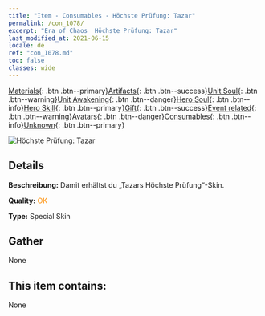 ```yaml
---
title: "Item - Consumables - Höchste Prüfung: Tazar"
permalink: /con_1078/
excerpt: "Era of Chaos  Höchste Prüfung: Tazar"
last_modified_at: 2021-06-15
locale: de
ref: "con_1078.md"
toc: false
classes: wide
---
```

 [Materials](/ItemsDE/){: .btn .btn--primary}[Artifacts](/ItemsDE/Artifacts/){: .btn .btn--success}[Unit Soul](/ItemsDE/UnitSoul/){: .btn .btn--warning}[Unit Awakening](/ItemsDE/UnitAwakening/){: .btn .btn--danger}[Hero Soul](/ItemsDE/HeroSoul/){: .btn .btn--info}[Hero Skill](/ItemsDE/HeroSkill/){: .btn .btn--primary}[Gift](/ItemsDE/Gift/){: .btn .btn--success}[Event related](/ItemsDE/Events/){: .btn .btn--warning}[Avatars](/ItemsDE/Avatars/){: .btn .btn--danger}[Consumables](/ItemsDE/Consumables/){: .btn .btn--info}[Unknown](/ItemsDE/Unknown/){: .btn .btn--primary}

 ![Höchste Prüfung: Tazar](/images/h/h_Tazar2.jpg)

## Details
 **Beschreibung:** Damit erhältst du „Tazars Höchste Prüfung“-Skin.

 **Quality:** <span style="color: #FF8C00">OK</span>

 **Type:** Special Skin

## Gather

  None

## This item contains:

  None

